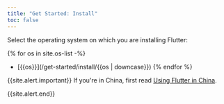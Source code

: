 ```yaml
---
title: "Get Started: Install"
toc: false
---
```


Select the operating system on which you are installing Flutter:

{% for os in site.os-list -%}
- [{{os}}](/get-started/install/{{os | downcase}})
{% endfor %}

{{site.alert.important}}
  If you're in China, first read [Using Flutter in China][].

  [Using Flutter in China]: {{site.repo.flutter}}/wiki/Using-Flutter-in-China
{{site.alert.end}}

